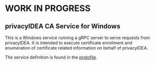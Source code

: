 # **WORK IN PROGRESS**

## privacyIDEA CA Service for Windows
This is a Windows service running a gRPC server to serve requests from privacyIDEA.
It is intended to execute certificate enrollment and enumeration of certificate related information on behalf of privacyIDEA.

The service definition is found in the [protofile](https://github.com/privacyidea/ms-ca-service/blob/main/proto/caservice.proto).
